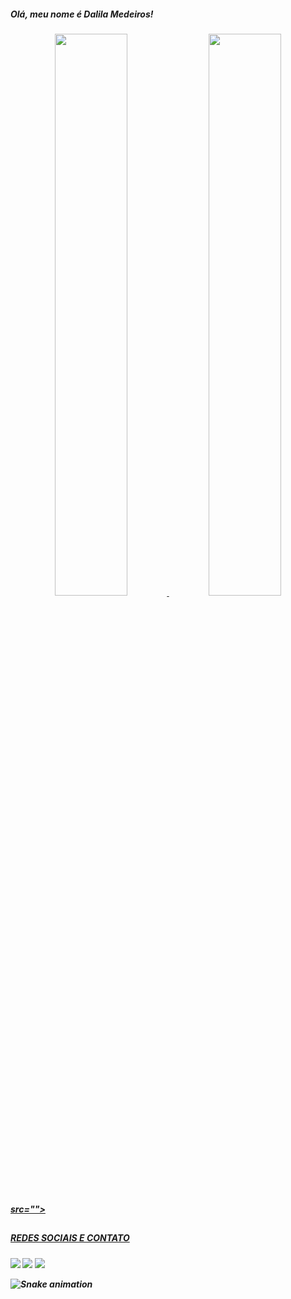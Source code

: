 <h5> Olá, meu nome é Dalila Medeiros! <h5>

<div align="center">
  <a href="https://github.com/dalilamedeirofj">
  <img height="48%" src="https://github-readme-stats.vercel.app/api?username=dalilamedeirosfj&show_icons=true&theme=dracula&include_all_commits=true&count_private=true"/>
  <img height="48%" src="https://github-readme-stats.vercel.app/api/top-langs/?username=dalilamedeirosfj&layout=compact&langs_count=7&theme=dracula"/>
</div>

<div>
src="">

   ##
  
</div>
<h5> REDES SOCIAIS E CONTATO </H5>
  

  
  <a href="https://instagram.com/dalilamedeirosf" target="_blank"><img src="https://img.shields.io/badge/-Instagram-%23E4405F?style=for-the-badge&logo=instagram&logoColor=white" target="_blank"></a> <a href = "mailto:dalilamedeiroscontato@gmail.com"><img src="https://img.shields.io/badge/-Gmail-%23333?style=for-the-badge&logo=gmail&logoColor=white" target="_blank"></a> <a href="https://www.linkedin.com/in/dalila-medeiros-6557a7239/" target="_blank"><img src="https://img.shields.io/badge/-LinkedIn-%230077B5?style=for-the-badge&logo=linkedin&logoColor=white" target="_blank"></a> 
 
  ![Snake animation](https://github.com/dalilamedeirosfj/dalilamedeirosfj/blob/output/github-contribution-grid-snake.svg)
 
</div>
